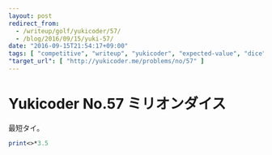 ```yaml
---
layout: post
redirect_from:
  - /writeup/golf/yukicoder/57/
  - /blog/2016/09/15/yuki-57/
date: "2016-09-15T21:54:17+09:00"
tags: [ "competitive", "writeup", "yukicoder", "expected-value", "dice", "probability", "golf" ]
"target_url": [ "http://yukicoder.me/problems/no/57" ]
---
```


# Yukicoder No.57 ミリオンダイス

最短タイ。

``` perl
print<>*3.5
```
